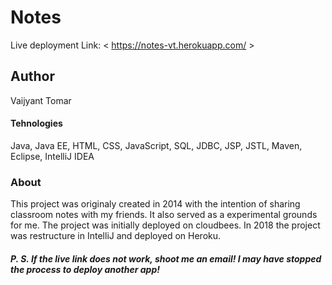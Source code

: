 # Notes
Live deployment Link: < https://notes-vt.herokuapp.com/ >

## Author
Vaijyant Tomar

#### Tehnologies
Java, Java EE, HTML, CSS, JavaScript, SQL, JDBC, JSP, JSTL, Maven, Eclipse, IntelliJ IDEA

### About
This project was originaly created in 2014 with the intention of sharing classroom notes with my friends. It also served as a experimental grounds for me. The project was initially deployed on cloudbees. In 2018 the project was restructure in IntelliJ and deployed on Heroku.


##### P. S. If the live link does not work, shoot me an email! I may have stopped the process to deploy another app!
